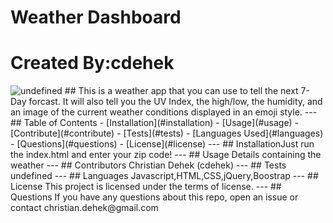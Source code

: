 
  # Weather Dashboard
  # Created By:cdehek
  <img src="https://img.shields.io/badge/undefined-undefined-undefined" alt="undefined" />
  ## This is a weather app that you can use to tell the next 7-Day forcast. It will also tell you the UV Index, the high/low, the humidity, and an image of the current weather conditions displayed in an emoji style.
  ---
  ## Table of Contents
  - [Installation](#installation)
  - [Usage](#usage)
  - [Contribute](#contribute)
  - [Tests](#tests)
  - [Languages Used](#languages)
  - [Questions](#questions)
  - [License](#license)
  ---
  ## Installation
  ​
  Just run the index.html and enter your zip code!
  ---
  ## Usage
  Details containing the weather
  ---
  ## Contributors
  Christian Dehek (cdehek)
  ---
  ## Tests
  undefined
  ---
  ## Languages
  Javascript,HTML,CSS,jQuery,Boostrap
  ---
  ## License
  This project is licensed under the terms of <none> license.
  ---
  ## Questions
  If you have any questions about this repo,
  open an issue or contact christian.dehek@gmail.com
  